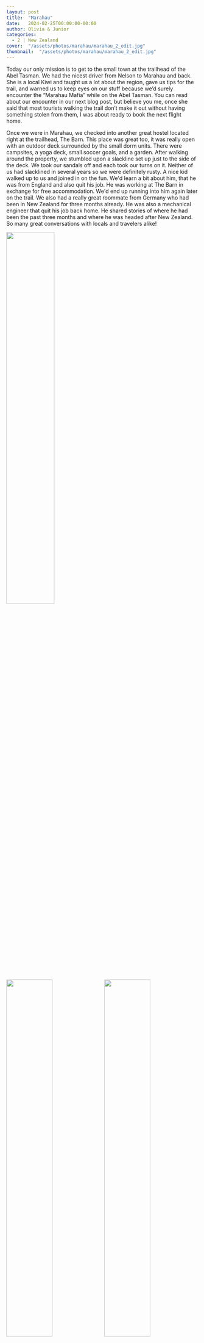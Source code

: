 ```yaml
---
layout: post
title:  "Marahau"
date:   2024-02-25T00:00:00-00:00
author: Olivia & Junior
categories:
  - 2 | New Zealand
cover:  "/assets/photos/marahau/marahau_2_edit.jpg"
thumbnail:  "/assets/photos/marahau/marahau_2_edit.jpg"
---
```


Today our only mission is to get to the small town at the trailhead of the Abel Tasman. We had the nicest driver from Nelson to Marahau and back. She is a local Kiwi and taught us a lot about the region, gave us tips for the trail, and warned us to keep eyes on our stuff because we’d surely encounter the “Marahau Mafia” while on the Abel Tasman. You can read about our encounter in our next blog post, but believe you me, once she said that most tourists walking the trail don’t make it out without having something stolen from them, I was about ready to book the next flight home.

Once we were in Marahau, we checked into another great hostel located right at the trailhead, The Barn. This place was great too, it was really open with an outdoor deck surrounded by the small dorm units. There were campsites, a yoga deck, small soccer goals, and a garden. After walking around the property, we stumbled upon a slackline set up just to the side of the deck. We took our sandals off and each took our turns on it. Neither of us had slacklined in several years so we were definitely rusty. A nice kid walked up to us and joined in on the fun. We'd learn a bit about him, that he was from England and also quit his job. He was working at The Barn in exchange for free accommodation. We'd end up running into him again later on the trail. We also had a really great roommate from Germany who had been in New Zealand for three months already. He was also a mechanical engineer that quit his job back home. He shared stories of where he had been the past three months and where he was headed after New Zealand. So many great conversations with locals and travelers alike!

<img src="/oli-jr-travel/assets/photos/marahau/marahau_1.jpg" style="width:50%; margin-bottom:10px">
<div float="left">
  <img src="/oli-jr-travel/assets/photos/marahau/marahau_2.jpg" style="float:left; width:49%; margin-bottom:10px" />
  <img src="/oli-jr-travel/assets/photos/marahau/marahau_3.jpg" style="float:right; width:49%; margin-bottom:10px" />
</div>

<div float="left">
  <img src="/oli-jr-travel/assets/photos/marahau/marahau_4.jpg" style="float:left; width:49%; margin-bottom:10px" />
  <img src="/oli-jr-travel/assets/photos/marahau/marahau_5.jpg" style="float:right; width:49%; margin-bottom:10px" />
</div>

<p style="text-align: center;">We drove by hop farms in the small town of Motueka. Oli used Motueka hops in her juicy double IPA beer recipe at LA Ale Works!</p>

<p style="text-align: center;"> __ES__ Pasamos por granjas de lúpulo en el pequeño pueblo de Motueka. ¡Oli usó lúpulo Motueka en su jugosa receta de cerveza doble IPA en LA Ale Works!</p>


<br clear="all" />

__Español__

Hoy nuestra única misión es llegar al pequeño pueblo al comienzo del sendero Abel Tasman. Tuvimos el mejor conductor de Nelson a Marahau y viceversa. Ella es una kiwi local y nos enseñó mucho sobre la región, nos dio consejos para el sendero y nos advirtió que estuviéramos atentos a nuestras cosas porque seguramente nos encontraríamos con la "Mafia Marahau" mientras estuviéramos en Abel Tasman. Puedes leer sobre nuestro encuentro en nuestra próxima publicación de blog, pero créeme, una vez que dijo que la mayoría de los turistas que recorren el sendero no logran salir sin que les roben algo, estaba a punto de reservar el próximo vuelo a casa.

Una vez que estuvimos en Marahau, nos registramos en otro gran albergue ubicado justo al comienzo del sendero, The Barn. Este lugar también era genial, estaba realmente abierto con una terraza al aire libre rodeada por pequeños dormitorios. Había sitios para acampar, una plataforma para practicar yoga, pequeñas porterías de fútbol y un jardín. Después de caminar por la propiedad, nos topamos con un slackline colocado justo al costado de la plataforma. Nos quitamos las sandalias y cada uno se las puso por turnos. Ninguno de nosotros había practicado slackline en varios años, así que definitivamente estábamos oxidados. Un niño agradable se acercó a nosotros y se unió a la diversión. Sabríamos un poco sobre él, que era de Inglaterra y que también dejaría su trabajo. Estaba trabajando en The Barn a cambio de alojamiento gratuito. Terminaríamos encontrándonos con él nuevamente más adelante en el camino. También teníamos un compañero de cuarto realmente genial de Alemania que ya llevaba tres meses en Nueva Zelanda. También era ingeniero mecánico y dejó su trabajo en casa. Compartió historias sobre dónde había estado los últimos tres meses y hacia dónde se dirigía después de Nueva Zelanda. ¡Tantas conversaciones geniales con lugareños y viajeros por igual!
